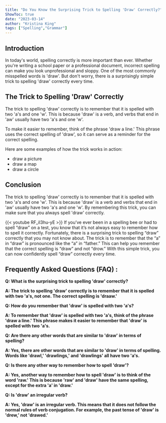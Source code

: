 ```yaml
---
title: "Do You Know the Surprising Trick to Spelling 'Draw' Correctly?"
ShowToc: true 
date: "2023-03-14"
author: "Kristina King" 
tags: ["Spelling","Grammar"]
---
```

## Introduction

In today's world, spelling correctly is more important than ever. Whether you're writing a school paper or a professional document, incorrect spelling can make you look unprofessional and sloppy. One of the most commonly misspelled words is 'draw'. But don't worry, there is a surprisingly simple trick to spelling 'draw' correctly every time.

## The Trick to Spelling 'Draw' Correctly

The trick to spelling 'draw' correctly is to remember that it is spelled with two 'a's and one 'w'. This is because 'draw' is a verb, and verbs that end in 'aw' usually have two 'a's and one 'w'.

To make it easier to remember, think of the phrase 'draw a line.' This phrase uses the correct spelling of 'draw', so it can serve as a reminder for the correct spelling.

Here are some examples of how the trick works in action:

- draw a picture
- draw a map
- draw a circle

## Conclusion

The trick to spelling 'draw' correctly is to remember that it is spelled with two 'a's and one 'w'. This is because 'draw' is a verb and verbs that end in 'aw' usually have two 'a's and one 'w'. By remembering this trick, you can make sure that you always spell 'draw' correctly.

{{< youtube RF_iI3hu-yE >}} 
If you’ve ever been in a spelling bee or had to spell “draw” on a test, you know that it’s not always easy to remember how to spell it correctly. Fortunately, there is a surprising trick to spelling “draw” correctly that you may not know about. The trick is to remember that the “a” in “draw” is pronounced like the “a” in “father.” This can help you remember that the correct spelling is “draw” and not “drow.” With this simple trick, you can now confidently spell “draw” correctly every time.

## Frequently Asked Questions (FAQ) :
**Q: What is the surprising trick to spelling 'draw' correctly?**

**A: The trick to spelling 'draw' correctly is to remember that it is spelled with two 'a's, not one. The correct spelling is 'draaw.'**

**Q: How do you remember that 'draw' is spelled with two 'a's?**

**A: To remember that 'draw' is spelled with two 'a's, think of the phrase 'draw a line.' This phrase makes it easier to remember that 'draw' is spelled with two 'a's.**

**Q: Are there any other words that are similar to 'draw' in terms of spelling?**

**A: Yes, there are other words that are similar to 'draw' in terms of spelling. Words like 'drawl,' 'drawlings,' and 'drawlings' all have two 'a's.**

**Q: Is there any other way to remember how to spell 'draw'?**

**A: Yes, another way to remember how to spell 'draw' is to think of the word 'raw.' This is because 'raw' and 'draw' have the same spelling, except for the extra 'a' in 'draw.'**

**Q: Is 'draw' an irregular verb?**

**A: Yes, 'draw' is an irregular verb. This means that it does not follow the normal rules of verb conjugation. For example, the past tense of 'draw' is 'drew,' not 'drawed.'**






